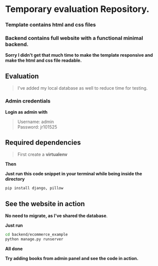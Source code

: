 # Temporary evaluation Repository.

### Template contains html and css files

###  Backend contains full website with a functional minimal backend.

**Sorry I didn't get that much time to make the template responsive and make the html and css file readable.** 


## Evaluation

> I've added my local database as well to reduce time for testing.

### Admin credentials

**Login as admin with**
>Username: admin <br>
>Password: jr101525

## Required dependencies

> First create a **virtualenv** 

**Then**

**Just run this code snippet in your terminal while being inside the directory**

```bash
pip install django, pillow
```



## See the website in action

**No need to migrate, as I've shared the database**.

**Just run**

```bash
cd backend/ecommerce_example
python manage.py runserver
```

**All done**

**Try adding books from admin panel and see the code in action.**